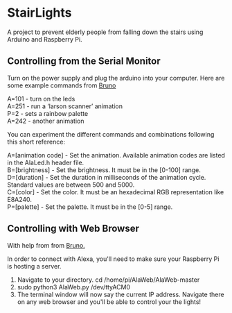 # StairLights
A project to prevent elderly people from falling down the stairs using Arduino and Raspberry Pi.


## Controlling from the Serial Monitor
Turn on the power supply and plug the arduino into your computer. Here are some example commands from [Bruno](https://www.hackster.io/bportaluri/web-controlled-led-animations-with-raspberry-pi-and-arduino-112025)

A=101 - turn on the leds<br/>
A=251 - run a ‘larson scanner’ animation<br/>
P=2 - sets a rainbow palette<br/>
A=242 - another animation<br/>

You can experiment the different commands and combinations following this short reference:

A=[animation code] - Set the animation. Available animation codes are listed in the AlaLed.h header file.<br/>
B=[brightness] - Set the brightness. It must be in the [0-100] range.<br/>
D=[duration] - Set the duration in milliseconds of the animation cycle. Standard values are between 500 and 5000.<br/>
C=[color] - Set the color. It must be an hexadecimal RGB representation like E8A240.<br/>
P=[palette] - Set the palette. It must be in the [0-5] range.<br/>

## Controlling with Web Browser
With help from from [Bruno.](https://www.hackster.io/bportaluri/web-controlled-led-animations-with-raspberry-pi-and-arduino-112025) </br>

In order to connect with Alexa, you'll need to make sure your Raspberry Pi is hosting a server. </br>
1) Navigate to your directory. cd /home/pi/AlaWeb/AlaWeb-master </br>
2) sudo python3 AlaWeb.py /dev/ttyACM0 </br>
3) The terminal window will now say the current IP address. Navigate there on any web browser and you'll be able to control your the lights!
